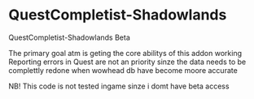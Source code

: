 # QuestCompletist-Shadowlands
QuestCompletist-Shadowlands Beta

The primary goal atm is geting the core abilitys of this addon working
Reporting errors in Quest are not an priority sinze the data needs to be complettly redone when wowhead db have become moore accurate

NB! This code is not tested ingame sinze i domt have beta access 
